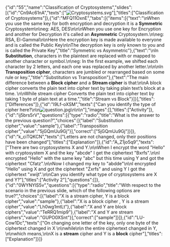 {"id":"55","name":"Classification of Cryptosystems","slides":[{"id":"Cn9Ac61nA","texts":["![Cryptosystems.svg](https://static.traboda.com/media/image/229da5c0-cd0e-454e-9317-d06390c8b222.svg)"],"titles":["Classification of Cryptosystems"]},{"id":"MFQ11OxnE","tabs":[{"items":[{"text":"\nWhen you use the same key for both encryption and decryption it is a **Symmetric** Cryptosystem\n\neg: AES, DES\n\n\nWhen you use one key for Encryption and another for Decryption it's called an **Asymmetric** Cryptosystem.\n\neg: RSA, El-Gammal\n\nHere the encryption key is made available to everyone and is called the Public Key\n\nThe decryption key is only known to you and is called the Private Key","title":"Symmetric vs Asymmetric"},{"text":"\nIn **Substitution**, characters in the plaintext are replaced with or mapped to another character or symbol.\n\neg: In the first example, we shifted each character by 2 letters, and each one was replaced by another letter.\n\n\nIn **Transposition cipher**, characters are jumbled or rearranged based on some rule or key.","title":"Substitution vs Transposition"},{"text":"The main difference between a **Block cipher** and a **Stream cipher** is that:\n\nA block cipher converts the plain text into cipher text by taking plain text’s block at a time. \n\nWhile stream cipher Converts the plain text into cipher text by taking 1 byte of plain text at a time.","title":"Stream vs Block"}]}],"titles":["Differences"]},{"id":"I9Lf-oXSM","texts":["Can you identify the type of cipher here?\n\n![question.jpg](https://static.traboda.com/media/image/5febd972-fd20-4eca-9b75-4b6f50665505.jpg)\n\n\n"],"images":[],"titles":["Activity"]},{"id":"ij5brs5rV","questions":[{"type":"radio","title":"What is the answer to the previous question?","choices":[{"label":"Substitution cipher","value":"sample"},{"label":"Transposition cipher","value":"5jGQmUu9Gj"}],"correct":["5jGQmUu9Gj"]}]},{"id":"k_ciTQKCN","texts":["Letters are not changed, only their positions have been changed"],"titles":["Explanation"]},{"id":"A_Z1jo5q9","texts":["There are two cryptosystems X and Y.\n\nWhen I encrypt the word \"Hello\" with cryptosystem X and the key \"abcde\" I get the ciphertext \"Bxrfs\".\n\nI encrypted \"Hello\" with the same key \"abc\" but this time using Y and got the ciphertext \"Cfatz\".\n\nNow I changed my key to \"abdde\"\n\nI encrypted \"Hello\" using X and got the ciphertext \"Zxrfs\" and using Y I got the ciphertext \"xwijt\".\n\nCan you identify what type of cryptosystems are X and Y?"],"titles":["Activity 2"],"questions":[]},{"id":"0WYNYlS5v","questions":[{"type":"radio","title":"With respect to the scenario in the previous slide, which of the following options are true?","choices":[{"label":"X is a stream cipher, Y is a block cipher","value":"sample"},{"label":"X is a block cipher , Y is a stream cipher","value":"Lh0wg1mtLt"},{"label":"X and Y are block ciphers","value":"TeRRQ1mip9"},{"label":"X and Y are stream ciphers","value":"GUPO0XSnt"}],"correct":["sample"]}]},{"id":"LU-Cow1Dc","texts":["On changing one letter of the key, only one byte of the ciphertext changed in X \n\nwhile\n\n the entire ciphertext changed in Y, \n\nwhich means,\n\nX is a **stream** cipher and Y is a **block** cipher"],"titles":["Explanation"]}]}
